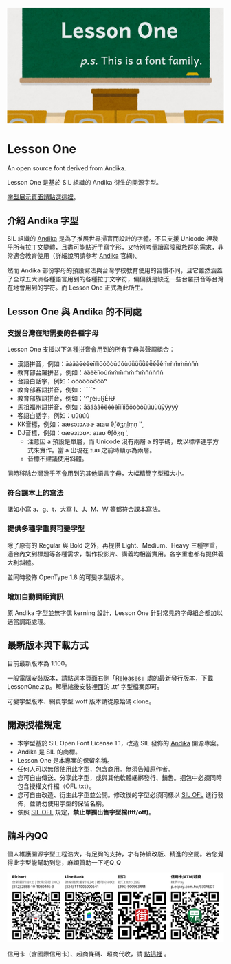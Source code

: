 ![LessonOne](img/cover.png)

# Lesson One
An open source font derived from Andika. 

Lesson One 是基於 SIL 組織的 Andika 衍生的開源字型。  

[字型展示頁面請點選這裡](https://buttaiwan.github.io/lesson1/)。

## 介紹 Andika 字型

SIL 組織的 [Andika](https://github.com/silnrsi/font-andika) 是為了推展世界掃盲而設計的字體。不只支援 Unicode 裡幾乎所有拉丁文變體，且盡可能貼近手寫字形，又特別考量讀寫障礙族群的需求，非常適合教育使用（詳細說明請參考 [Andika](https://software.sil.org/andika/) 官網）。

然而 Andika 部份字母的預設寫法與台灣學校教育使用的習慣不同，且它雖然涵蓋了全球五大洲各種語言用到的各種拉丁文字符，偏偏就是缺乏一些台羅拼音等台灣在地會用到的字符。而 Lesson One 正式為此所生。

## Lesson One 與 Andika 的不同處

### 支援台灣在地需要的各種字母

Lesson One 支援以下各種拼音會用到的所有字母與聲調組合：

* 漢語拼音，例如：āáǎàēéěèīíǐìōóǒòūúǔùüǖǘǚǜêê̄ếê̌ềm̄ḿm̌m̀n̄ńňǹ
* 教育部台羅拼音，例如：a̍a̋e̍e̋i̍i̋o̍u̍m̀m̂m̌m̄m̍m̋m̆n̂n̄n̍n̋n̆
* 台語白話字，例如：o͘ó͘ò͘ô͘ǒ͘ō͘o̍͘ŏ͘ő͘ⁿ
* 教育部客語拼音，例如：ˊˇˆˋ⁺
* 教育部族語拼音，例如：ʼ⌃ṟéɨʉṞÉƗɄ
* 馬祖福州語拼音，例如：āǎáàâēěéèêīǐíìîōǒóòôūǔúùûȳy̌ýỳŷ
* 客語白話字，例如：ṳṳ̂ṳ̀ṳ́ṳ̍
* KK音標，例如：aæɛəɪɔʌɚɝ aɪau θʃðʒŋḷṃṇ ‵ʹ͵
* DJ音標，例如：ɑæəɜɪɔʊʌː aɪaʊ θʃðʒŋ ˈˌ
	- 注意因 a 預設是單層，而 Unicode 沒有兩層 a 的字碼，故以標準連字方式來實作。當 a 出現在 ɪuʊ 之前時顯示為兩層。
	- 音標不建議使用斜體。

同時移除台灣幾乎不會用到的其他語言字母，大幅精簡字型檔大小。

### 符合課本上的寫法

諸如小寫 a、g、t，大寫 I、J、M、W 等都符合課本寫法。

### 提供多種字重與可變字型

除了原有的 Regular 與 Bold 之外，再提供 Light、Medium、Heavy 三種字重，適合內文到標題等各種需求，製作投影片、講義均相當實用。各字重也都有提供義大利斜體。

並同時發佈 OpenType 1.8 的可變字型版本。

### 增加自動調距資訊

原 Andika 字型並無字偶 kerning 設計，Lesson One 針對常見的字母組合都加以適當調距處理。

## 最新版本與下載方式

目前最新版本為 1.100。

一般電腦安裝版本，請點選本頁面右側「[Releases](https://github.com/ButTaiwan/LessonOne/releases)」處的最新發行版本，下載 LessonOne.zip。解壓縮後安裝裡面的 .ttf 字型檔案即可。

可變字型版本、網頁字型 woff 版本請從原始碼 clone。

## 開源授權規定

* 本字型基於 SIL Open Font License 1.1，改造 SIL 發佈的 [Andika](https://github.com/silnrsi/font-andika) 開源專案。
* Andika 是 SIL 的商標。
* Lesson One 是本專案的保留名稱。
* 任何人可以無償使用此字型，包含商用。無須告知原作者。
* 您可自由傳送、分享此字型，或與其他軟體綑綁發行、銷售。捆包中必須同時包含授權文件檔（OFL.txt）。
* 您可自由改造、衍生此字型並公開。修改後的字型必須同樣以 [SIL OFL](https://scripts.sil.org/OFL) 進行發佈，並請勿使用字型的保留名稱。
* 依照 [SIL OFL](https://scripts.sil.org/OFL) 規定，**禁止單獨出售字型檔(ttf/otf)**。

## 請斗內QQ

個人維護開源字型工程浩大，有足夠的支持，才有持續改版、精進的空間。若您覺得此字型能幫助到您，麻煩贊助一下吧Q_Q

![請斗內](img/donatation220118.png)

信用卡（含國際信用卡）、超商條碼、超商代收，請 [點這裡](https://p.ecpay.com.tw/930AED7) 。
